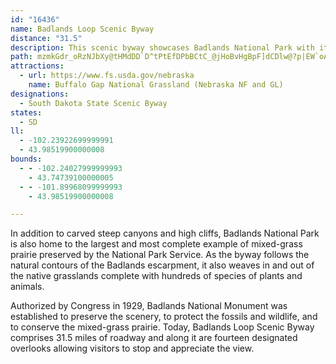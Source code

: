 ```yaml
---
id: "16436"
name: Badlands Loop Scenic Byway
distance: "31.5"
description: This scenic byway showcases Badlands National Park with its pinnacles and eroded canyons.  Visitors will experience  vistas of the Badlands and vast expanses of open prairie.
path: mzmkGdr_oRzNJbXy@tHMdDD`D^tPtEfDPbBCtC_@jHoBvHgBpF]dCDlw@?p|EW`oAJly@Gpq@DjMKhc@Jnl@KxHc@lAoAdAgB^eApBqId@mAdAaBv@s@|F{Dr@}@rBmDt@aA~@y@vD_C|B}Bd@GlB^P?f@YXqADgA?y@Os@OWo@[mBGw@WQWMi@F}@t@_@dCk@zAi@f@]f@k@xCsEhAm@~Cg@p@Y`A}@pAoBt@yB|@mDnAmCx@w@rAk@z@o@jEaFxAUx@B|FfBz@JbAe@R_@h@{D`@yARS~CkAjCwAZGlBXxCFfBaAbFaHxGuIlAaDt@_B`BkAdDoEpA}@zBa@|Aq@n@eALmC@aFRsE~@yEr@iBz@}@jHuCr@_A^_ANeCN}_@EuEO{EHsA~@kCTeA?mAKm@S_@_@WcAHyExBiA@]Gc@Qe@k@i@yAc@oCa@qAy@aB]kA?{Af@kBVe@fAy@rHkD~QoC`Bm@d@i@dA{A`@kA|FeVx@_DhA{CnTsd@rAsA~@i@|AShBDbw@rDrAE~@Sr@c@z@u@fEaJxFaN`AmAdAy@nDmBr@e@b@e@d@y@bBoH~@eBfAsA|CyBdEsAbBQdHKnA_@r@g@t@aAd@mAVqAJ}ABaCSiI?mCRaEtEyq@b@uIRyA~Bc]r@oGZsAb@eAzGoKxD_FpHmHbAmAzBgD`B_DnYom@pCaHn@kBr@uC`JoZn@gDR}A@aBBiNEgBNcDZiBvBeItPot@rDiOjGqXxAiKj@gGXmETqEH{DBmM]kLe@}Ge@iEgA{HkAgG{Io\cA_FsFySOyACeClCaQnA{Gh@oDHyACeAYwBq@uCgBgGeBsEiByCcAmA}DyB}DMeOL}As@YSk@cAs@sBUmDtEa]`@eBVm@X_@v@k@rAY`Ly@`@GlAu@tM_P^w@x@oCbAyKN_A@kBGm@So@c@u@y@_@iAUcBy@aAeAo@uA]yBKiC?iCd@yDx@eDr@uAhCsDlWcWhBsBh@cATu@RwAH_BIaB_@eB_@{@qBeDq@_Bc@iBIcCb@oEh@kDhCkPr@sCxDaLr@}AnBoC`FqFnT_Sx@}@xCsE`C}Fp@kCh@eC|CcSn@sBvBcElCkClGgEbCgDt@gBxAeCn@y@bB_AxBYv@Cz@JpKHtEXhCbAnAdA|@vBJl@E~Ao@xBSlABt@Jp@l@pAnBlArA~B`AfA~HdBdCTbDa@rAa@nAw@l@s@b@_ArCuLhAsDrCgG~@mAn@k@xC{Al@e@h@m@r@oAdGyUf@mAz@_Bp@_AtAgAlAw@xE_Cl@a@v@kA`@{@dAqEd@yCFmA?sAy@mGCgABiAdAiJ?kAYgDo@yEsEqPm@_Bu@mAwAyAeAm@gFsB[_@]s@Q_A@yAbD{VXiDHkKHyAd@uBhB_EjFgHh@_APm@Hs@?yEXyB~@_FHaACgAeAsFEeAJsCfA{F`@eAlAmAxAy@lDs@n@e@bAwBX}At@kCNmB?}@o@wFo@mJ?_A@cAb@uDtA{H|@yB\a@^e@nA_AzOsD^S\Sn@cARm@J_AE_AWkAuDqK}DyLoB}Gy@kDI{@G}Br@aGNuBLeEXmBdAyBReA@eA[eDMiEUmBcA_DYYy@M{@Z_ArAmC`FmCpDs@j@uCfAm@^cEzDeBvAm@XiD?eOf@s@Ps@^oDlCo@Pg@@uAMcBs@s@q@c@s@Wy@YqCDuCNmATiAnKwUTaANgBE_AUcBa@aAkAsAwI{CwB_@uAI{MUqCWeAUaBe@yBcAuCoBsBmBsAeB}BaEkA_Dy@mC}@eE[_C}@oLe@{DsA_HcBsFsA{CyAqCiAaBiB{BgEsDyR{KyDsCsCeCwEaFsCqD{JeOe@k@sByA}Bm@mERiXzK{JrDaE~@sEn@mHVoIa@yEy@oBi@seAm_@gFeAyCQ{p@EmF\cLxAiFVcFIsT{Bsw@K
attractions:
  - url: https://www.fs.usda.gov/nebraska
    name: Buffalo Gap National Grassland (Nebraska NF and GL)
designations:
  - South Dakota State Scenic Byway
states:
  - SD
ll:
  - -102.23922699999991
  - 43.98519900000008
bounds:
  - - -102.24027999999993
    - 43.74739100000005
  - - -101.89968099999993
    - 43.98519900000008

---
```


In addition to carved steep canyons and high cliffs, Badlands National Park is also home to the largest and most complete example of mixed-grass prairie preserved by the National Park Service. As the byway follows the natural contours of the Badlands escarpment, it also weaves in and out of the native grasslands complete with hundreds of species of plants and animals.

Authorized by Congress in 1929, Badlands National Monument was established to preserve the scenery, to protect the fossils and wildlife, and to conserve the mixed-grass prairie. Today, Badlands Loop Scenic Byway comprises 31.5 miles of roadway and along it are fourteen designated overlooks allowing visitors to stop and appreciate the view.
